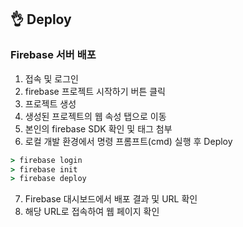 ## 👌 Deploy 
### Firebase 서버 배포
1. [](https://firebase.google.com) 접속 및 로그인
2. firebase 프로젝트 시작하기 버튼 클릭
3. 프로젝트 생성
4. 생성된 프로젝트의 웹 속성 탭으로 이동
5. 본인의 firebase SDK 확인 및 태그 첨부
6. 로컬 개발 환경에서 명령 프롬프트(cmd) 실행 후 Deploy
```cmd
> firebase login
> firebase init
> firebase deploy
```
7. Firebase 대시보드에서 배포 결과 및 URL 확인
8. 해당 URL로 접속하여 웹 페이지 확인
